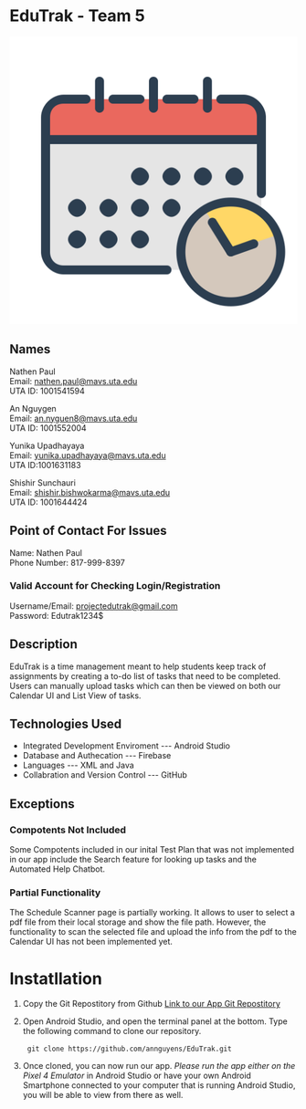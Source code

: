 # EduTrak - Team 5
![alt text](app/src/main/res/drawable-v24/logo.png "EduTrak")<br/>
## Names

Nathen Paul<br/>
Email: nathen.paul@mavs.uta.edu<br/>
UTA ID: 1001541594<br/>

An Nguygen<br/>
Email: an.nyguen8@mavs.uta.edu<br/>
UTA ID: 1001552004<br/>


Yunika Upadhayaya<br/>
Email: yunika.upadhayaya@mavs.uta.edu<br/>
UTA ID:1001631183<br/>

Shishir Sunchauri<br/>
Email: shishir.bishwokarma@mavs.uta.edu<br/>
UTA ID: 1001644424<br/>

## Point of Contact For Issues
Name: Nathen Paul<br/>
Phone Number: 817-999-8397

### Valid Account for Checking Login/Registration
Username/Email: projectedutrak@gmail.com<br/>
Password: Edutrak1234$

## Description
EduTrak is a time management meant to help students keep track of assignments by creating a to-do list of tasks that need to be completed. Users can manually upload tasks which can then be viewed on both our Calendar UI and List View of tasks. 

## Technologies Used
- Integrated Development Enviroment --- Android Studio
- Database and Authecation --- Firebase
- Languages --- XML and Java
- Collabration and Version Control --- GitHub

## Exceptions 
### Compotents Not Included
Some Compotents included in our inital Test Plan that was not implemented in our app include the Search feature for looking up tasks and the Automated Help Chatbot. 

### Partial Functionality 
The Schedule Scanner page is partially working. It allows to user to select a pdf file from their local storage and show the file path. However, the functionality to scan the selected file and upload the info from the pdf to the Calendar UI has not been implemented yet. 

# Instatllation

1. Copy the Git Repostitory from Github
   [Link to our App Git Repostitory](https://github.com/annguyens/EduTrak)

2. Open Android Studio, and open the terminal panel at the bottom. 
   Type the following command to clone our repository.
 
   ```
    git clone https://github.com/annguyens/EduTrak.git
   ```
 
3. Once cloned, you can now run our app. _Please run the app either on the Pixel 4 Emulator_ in Android Studio or have your own Android Smartphone connected to your computer that is running Android Studio, you will be able to view from there as well. 




















